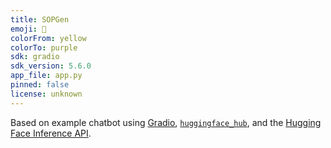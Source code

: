 ```yaml
---
title: SOPGen
emoji: 💬
colorFrom: yellow
colorTo: purple
sdk: gradio
sdk_version: 5.6.0
app_file: app.py
pinned: false
license: unknown
---
```


Based on example chatbot using [Gradio](https://gradio.app), [`huggingface_hub`](https://huggingface.co/docs/huggingface_hub/v0.22.2/en/index), and the [Hugging Face Inference API](https://huggingface.co/docs/api-inference/index).